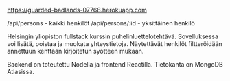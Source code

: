 https://guarded-badlands-07768.herokuapp.com

/api/persons - kaikki henkilöt
/api/persons/:id - yksittäinen henkilö

Helsingin yliopiston fullstack kurssin puhelinluettelotehtävä. Sovelluksessa voi lisätä, poistaa ja muokata yhteystietoja. 
Näytettävät henkilöt filtteröidään annettuun kenttään kirjoitetun syötteen mukaan.

Backend on toteutettu Nodella ja frontend Reactilla. Tietokanta on MongoDB Atlasissa.